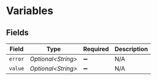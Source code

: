 # Variables


## Fields

| Field               | Type                | Required            | Description         |
| ------------------- | ------------------- | ------------------- | ------------------- |
| `error`             | *Optional\<String>* | :heavy_minus_sign:  | N/A                 |
| `value`             | *Optional\<String>* | :heavy_minus_sign:  | N/A                 |